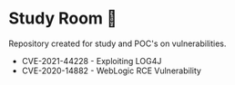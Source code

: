 # Study Room :blue_book:
 Repository created for study and POC's on vulnerabilities.

-  CVE-2021-44228 - Exploiting LOG4J
-  CVE-2020-14882 - WebLogic RCE Vulnerability
